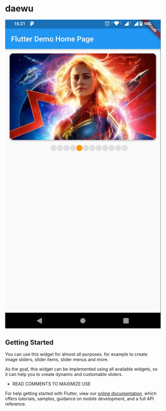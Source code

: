 # daewu

![Alt text](https://github.com/daewu14/flutter_slider_widget/blob/master/ss/ss1.jpeg?raw=true "Title")

## Getting Started

You can use this widget for almost all purposes. 
for example to create image sliders, slider items, slider menus and more.

As the goal, this widget can be implemented using all available widgets,
so it can help you to create dynamic and customable sliders.

- READ COMMENTS TO MAXIMIZE USE



For help getting started with Flutter, view our
[online documentation](https://flutter.dev/docs), which offers tutorials,
samples, guidance on mobile development, and a full API reference.
